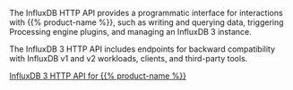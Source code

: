 The InfluxDB HTTP API provides a programmatic interface for interactions with
{{% product-name %}}, such as writing and querying data, triggering Processing
engine plugins, and managing an InfluxDB 3 instance.

The InfluxDB 3 HTTP API includes endpoints for backward compatibility with
InfluxDB v1 and v2 workloads, clients, and third-party tools.

<a class="btn" href="/influxdb3/core/api/v3/">InfluxDB 3 HTTP API for {{% product-name %}}</a>
